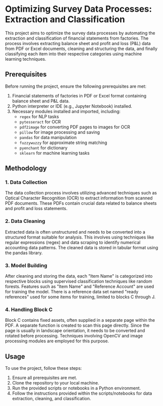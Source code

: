 # Optimizing Survey Data Processes: Extraction and Classification

This project aims to optimize the survey data processes by automating the extraction and classification of financial statements from factories. The process involves extracting balance sheet and profit and loss (P&L) data from PDF or Excel documents, cleaning and structuring the data, and finally classifying each item into their respective categories using machine learning techniques.

## Prerequisites

Before running the project, ensure the following prerequisites are met:

1. Financial statements of factories in PDF or Excel format containing balance sheet and P&L data.
2. Python interpreter or IDE (e.g., Jupyter Notebook) installed.
3. Necessary modules installed and imported, including:
   - `regex` for NLP tasks
   - `pytesseract` for OCR
   - `pdf2image` for converting PDF pages to images for OCR
   - `pillow` for image processing and saving
   - `pandas` for data manipulation
   - `fuzzywuzzy` for approximate string matching
   - `pyenchant` for dictionary
   - `sklearn` for machine learning tasks

## Methodology

### 1. Data Collection

The data collection process involves utilizing advanced techniques such as Optical Character Recognition (OCR) to extract information from scanned PDF documents. These PDFs contain crucial data related to balance sheets and profit and loss statements.

### 2. Data Cleaning

Extracted data is often unstructured and needs to be converted into a structured format suitable for analysis. This involves using techniques like regular expressions (regex) and data scraping to identify numerical accounting data patterns. The cleaned data is stored in tabular format using the pandas library.

### 3. Model Building

After cleaning and storing the data, each "Item Name" is categorized into respective blocks using supervised classification techniques like random forests. Features such as "Item Name" and "Reference Account" are used for training the model. There is a reference data set named "ready references" used for some items for training, limited to blocks C through J.

### 4. Handling Block C

Block C contains fixed assets, often supplied in a separate page within the PDF. A separate function is created to scan this page directly. Since the page is usually in landscape orientation, it needs to be converted and rotated before processing. Techniques involving OpenCV and image processing modules are employed for this purpose.

## Usage

To use the project, follow these steps:
1. Ensure all prerequisites are met.
2. Clone the repository to your local machine.
3. Run the provided scripts or notebooks in a Python environment.
4. Follow the instructions provided within the scripts/notebooks for data extraction, cleaning, and classification.

